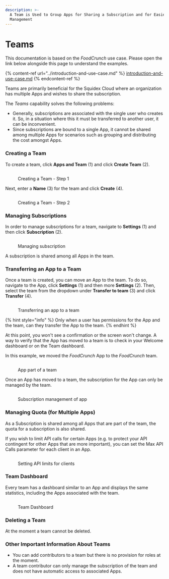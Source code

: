 ```yaml
---
description: >-
  A Team is Used to Group Apps for Sharing a Subscription and for Easier
  Management
---
```


# Teams

This documentation is based on the _FoodCrunch_ use case. Please open the link below alongside this page to understand the examples.

{% content-ref url="../introduction-and-use-case.md" %}
[introduction-and-use-case.md](../introduction-and-use-case.md)
{% endcontent-ref %}

Teams are primarily beneficial for the Squidex Cloud where an organization has multiple Apps and wishes to share the subscription.

The _Teams_ capability solves the following problems:

* Generally, subscriptions are associated with the single user who creates it. So, in a situation where this it must be transferred to another user, it can be inconvenient.
* Since subscriptions are bound to a single App, it cannot be shared among multiple Apps for scenarios such as grouping and distributing the cost amongst Apps.&#x20;

### Creating a Team

To create a team, click **Apps and Team** (1) and click **Create Team** (2).

<figure><img src="../../.gitbook/assets/2023-03-17_19-23.png" alt=""><figcaption><p>Creating a Team - Step 1</p></figcaption></figure>

Next, enter a **Name** (3) for the team and click **Create** (4).

<figure><img src="../../.gitbook/assets/2023-03-17_19-24.png" alt=""><figcaption><p>Creating a Team - Step 2</p></figcaption></figure>



### Managing Subscriptions

In order to manage subscriptions for a team, navigate to **Settings** (1) and then click **Subscription** (2).

<figure><img src="../../.gitbook/assets/2023-03-20_22-42.png" alt=""><figcaption><p>Managing subscription</p></figcaption></figure>

A subscription is shared among all Apps in the team.

### Transferring an App to a Team

Once a team is created, you can move an App to the team. To do so, navigate to the App, click **Settings** (1) and then more **Settings** (2). Then, select the team from the dropdown under **Transfer to team** (3) and click **Transfer** (4).

<figure><img src="../../.gitbook/assets/2023-03-20_22-51 (2).png" alt=""><figcaption><p>Transferring an app to a team</p></figcaption></figure>

{% hint style="info" %}
Only when a user has permissions for the App and the team, can they transfer the App to the team.
{% endhint %}

At this point, you won't see a confirmation or the screen won't change. A way to verify that the App has moved to a team is to check in your Welcome dashboard or on the Team dashboard.&#x20;

In this example, we moved the _FoodCrunch_ App to the _FoodCrunch_ team.

<figure><img src="../../.gitbook/assets/2023-03-20_23-04.png" alt=""><figcaption><p>App part of a team</p></figcaption></figure>

Once an App has moved to a team, the subscription for the App can only be managed by the team.

<figure><img src="../../.gitbook/assets/2023-03-20_23-27.png" alt=""><figcaption><p>Subscription management of app</p></figcaption></figure>

### Managing Quota (for Multiple Apps)

As a Subscription is shared among all Apps that are part of the team, the quota for a subscription is also shared.&#x20;

If you wish to limit API calls for certain Apps (e.g. to protect your API contingent for other Apps that are more important), you can set the Max API Calls parameter for each client in an App.

<figure><img src="../../.gitbook/assets/2023-03-20_23-42.png" alt=""><figcaption><p>Setting API limits for clients</p></figcaption></figure>

### Team Dashboard

Every team has a dashboard similar to an App and displays the same statistics, including the Apps associated with the team.

<figure><img src="../../.gitbook/assets/2023-03-20_23-16.png" alt=""><figcaption><p>Team Dashboard</p></figcaption></figure>

### Deleting a Team

At the moment a team cannot be deleted.

### Other Important Information About Teams

* You can add contributors to a team but there is no provision for roles at the moment.&#x20;
* A team contributor can only manage the subscription of the team and does not have automatic access to associated Apps.

